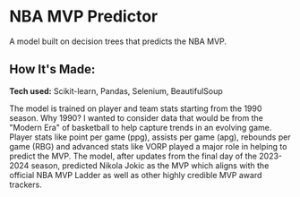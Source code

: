 # NBA MVP Predictor

A model built on decision trees that predicts the NBA MVP.

## How It's Made:

**Tech used:** Scikit-learn, Pandas, Selenium, BeautifulSoup

The model is trained on player and team stats starting from the 1990 season. Why 1990? I wanted to consider data that would be from the "Modern Era" of basketball to help capture trends in an evolving game. Player stats like point per game (ppg), assists per game (apg), rebounds per game (RBG) and advanced stats like VORP played a major role in helping to predict the MVP. The model, after updates from the final day of the 2023-2024 season, predicted Nikola Jokic as the MVP which aligns with the official NBA MVP Ladder as well as other highly credible MVP award trackers. 
